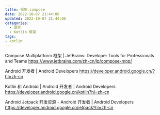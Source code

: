```yaml
---
title: 框架 compose
date: 2022-10-07 21:44:00
updated: 2022-10-07 21:44:00
categories:
  - 语言
  - Kotlin 框架
tags:
- kotlin
---
```


Compose Multiplatform 框架 | JetBrains: Developer Tools for Professionals and Teams
<https://www.jetbrains.com/zh-cn/lp/compose-mpp/>

Android 开发者 | Android Developers
<https://developer.android.google.cn/?hl=zh-cn>

Kotlin 和 Android | Android 开发者 | Android Developers
<https://developer.android.google.cn/kotlin?hl=zh-cn>

Android Jetpack 开发资源 - Android 开发者 | Android Developers
<https://developer.android.google.cn/jetpack?hl=zh-cn>
